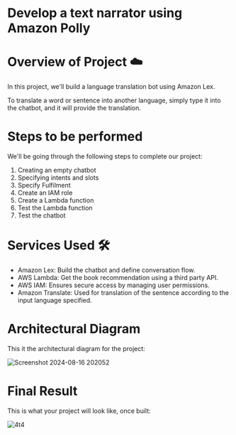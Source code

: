 # Develop a text narrator using Amazon Polly 

# Overview of Project ☁️
In this project, we'll build a language translation bot using Amazon Lex.

To translate a word or sentence into another language, simply type it into the chatbot, and it will provide the translation.

# Steps to be performed 
We'll be going through the following steps to complete our project:

1. Creating an empty chatbot
2. Specifying intents and slots
3. Specify Fulfilment
4. Create an IAM role
5. Create a Lambda function
6. Test the Lambda function
7. Test the chatbot

# Services Used 🛠
* Amazon Lex: Build the chatbot and define conversation flow.
* AWS Lambda: Get the book recommendation using a third party API.
* AWS IAM: Ensures secure access by managing user permissions.
* Amazon Translate: Used for translation of the sentence according to the input language specified.

# Architectural Diagram
This it the architectural diagram for the project:

![Screenshot 2024-08-16 202052](https://github.com/user-attachments/assets/9a3e2f65-94a8-4030-90a0-8e8a294b200f)

# Final Result
This is what your project will look like, once built:

![4t4](https://github.com/user-attachments/assets/dca17096-d1d1-43fe-af66-4b876b58e4d2)











